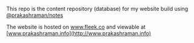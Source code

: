 This repo is the content repository (database) for my website build using [@prakashraman/notes](https://github.com/prakashraman/notes)

The website is hosted on www.fleek.co and viewable at [www.prakashraman.info](http://www.prakashraman.info)